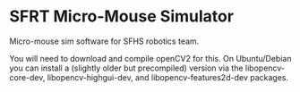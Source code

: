 SFRT Micro-Mouse Simulator
==========

Micro-mouse sim software for SFHS robotics team.

You will need to download and compile openCV2 for this.
On Ubuntu/Debian you can install a (slightly older but precompiled) version via the libopencv-core-dev, libopencv-highgui-dev, and libopencv-features2d-dev packages.